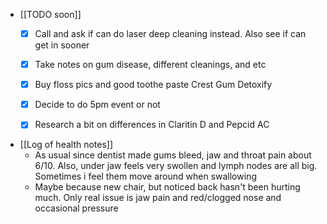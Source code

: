   * [[TODO soon]]
    * [x] Call and ask if can do laser deep cleaning instead. Also see if can get in sooner

    * [x] Take notes on gum disease, different cleanings, and etc
    * [x] Buy floss pics and good toothe paste Crest Gum Detoxify
    * [x] Decide to do 5pm event or not
    * [x] Research a bit on differences in Claritin D and Pepcid AC

  * [[Log of health notes]]
    * As usual since dentist made gums bleed, jaw and throat pain about 6/10. Also, under jaw feels very swollen and lymph nodes are all big. Sometimes i feel them move around when swallowing 
    * Maybe because new chair, but noticed back hasn't been hurting much. Only real issue is jaw pain and red/clogged nose and occasional pressure